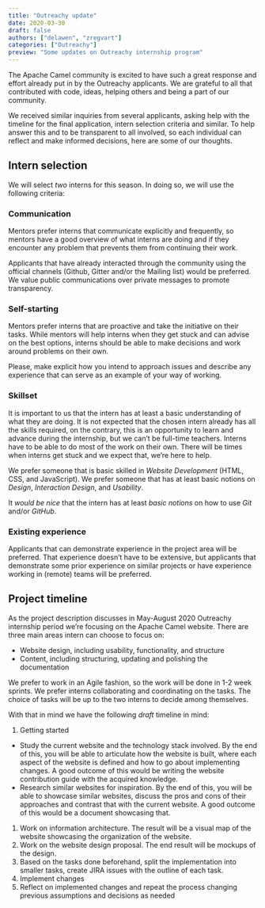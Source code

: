```yaml
---
title: "Outreachy update"
date: 2020-03-30
draft: false
authors: ["delawen", "zregvart"]
categories: ["Outreachy"]
preview: "Some updates on Outreachy internship program"
---
```


The Apache Camel community is excited to have such a great response and effort already put in by the Outreachy applicants. We are grateful to all that contributed with code, ideas, helping others and being a part of our community.

We received similar inquiries from several applicants, asking help with the timeline for the final application, intern selection criteria and similar. To help answer this and to be transparent to all involved, so each individual can reflect and make informed decisions, here are some of our thoughts.

## Intern selection

We will select *two* interns for this season. In doing so, we will use the following criteria:

### Communication

Mentors prefer interns that communicate explicitly and frequently, so mentors have a good overview of what interns are doing and if they encounter any problem that prevents them from continuing their work.

Applicants that have already interacted through the community using the official channels (Github, Gitter and/or the Mailing list) would be preferred. We value public communications over private messages to promote transparency.

### Self-starting

Mentors prefer interns that are proactive and take the initiative on their tasks. While mentors will help interns when they get stuck and can advise on the best options, interns should be able to make decisions and work around problems on their own.

Please, make explicit how you intend to approach issues and describe any experience that can serve as an example of your way of working.

### Skillset

It is important to us that the intern has at least a basic understanding of what they are doing. It is not expected that the chosen intern already has all the skills required, on the contrary, this is an opportunity to learn and advance during the internship, but we can’t be full-time teachers. Interns have to be able to do most of the work on their own. There will be times when interns get stuck and we expect that, we’re here to help.

We prefer someone that is basic skilled in *Website Development* (HTML, CSS, and JavaScript). We prefer someone that has at least basic notions on *Design*, *Interaction Design*, and *Usability*.

It *would be nice* that the intern has at least *basic notions* on how to use *Git* and/or *GitHub*.

### Existing experience

Applicants that can demonstrate experience in the project area will be preferred. That experience doesn’t have to be extensive, but applicants that demonstrate some prior experience on similar projects or have experience working in (remote) teams will be preferred.

## Project timeline

As the project description discusses in May-August 2020 Outreachy internship period we’re focusing on the Apache Camel website. There are three main areas intern can choose to focus on:

 * Website design, including usability, functionality, and structure
 * Content, including structuring, updating and polishing the documentation

We prefer to work in an Agile fashion, so the work will be done in 1-2 week sprints. We prefer interns collaborating and coordinating on the tasks. The choice of tasks will be up to the two interns to decide among themselves.

With that in mind we have the following *draft* timeline in mind:

 1. Getting started
   * Study the current website and the technology stack involved. By the end of this, you will be able to articulate how the website is built, where each aspect of the website is defined and how to go about implementing changes. A good outcome of this would be writing the website contribution guide with the acquired knowledge.
   * Research similar websites for inspiration. By the end of this, you will be able to showcase similar websites, discuss the pros and cons of their approaches and contrast that with the current website. A good outcome of this would be a document showcasing that.
 1. Work on information architecture. The result will be a visual map of the website showcasing the organization of the website.
 1. Work on the website design proposal. The end result will be mockups of the design.
 1. Based on the tasks done beforehand, split the implementation into smaller tasks, create JIRA issues with the outline of each task.
 1. Implement changes
 1. Reflect on implemented changes and repeat the process changing previous assumptions and decisions as needed
